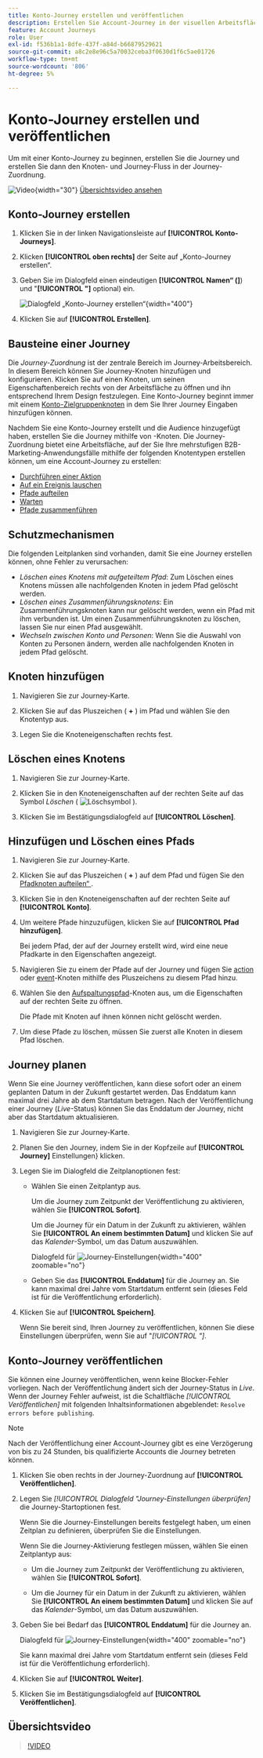 ```yaml
---
title: Konto-Journey erstellen und veröffentlichen
description: Erstellen Sie Account-Journey in der visuellen Arbeitsfläche, fügen Sie Aktions- und Ereignisknoten hinzu, konfigurieren Sie die Planung und veröffentlichen Sie für die Live-Orchestrierung in Journey Optimizer B2B edition.
feature: Account Journeys
role: User
exl-id: f536b1a1-8dfe-437f-a84d-b66879529621
source-git-commit: a8c2e8e96c5a70032ceba3f0630d1f6c5ae01726
workflow-type: tm+mt
source-wordcount: '806'
ht-degree: 5%

---
```


# Konto-Journey erstellen und veröffentlichen

Um mit einer Konto-Journey zu beginnen, erstellen Sie die Journey und erstellen Sie dann den Knoten- und Journey-Fluss in der Journey-Zuordnung.

![Video](../../assets/do-not-localize/icon-video.svg){width="30"} [Übersichtsvideo ansehen](#overview-video)

## Konto-Journey erstellen

1. Klicken Sie in der linken Navigationsleiste auf **[!UICONTROL Konto-Journeys]**.

1. Klicken **[!UICONTROL oben rechts]** der Seite auf „Konto-Journey erstellen“.

1. Geben Sie im Dialogfeld einen eindeutigen **[!UICONTROL Namen“ (]**) und &quot;**[!UICONTROL &quot;]** optional) ein.

   ![Dialogfeld „Konto-Journey erstellen“](./assets/account-journey-create-dialog.png){width="400"}

1. Klicken Sie auf **[!UICONTROL Erstellen]**.

## Bausteine einer Journey

Die _Journey-Zuordnung_ ist der zentrale Bereich im Journey-Arbeitsbereich. In diesem Bereich können Sie Journey-Knoten hinzufügen und konfigurieren. Klicken Sie auf einen Knoten, um seinen Eigenschaftenbereich rechts von der Arbeitsfläche zu öffnen und ihn entsprechend Ihrem Design festzulegen. Eine Konto-Journey beginnt immer mit einem [Konto-Zielgruppenknoten](./account-audience-nodes.md) in dem Sie Ihrer Journey Eingaben hinzufügen können.

Nachdem Sie eine Konto-Journey erstellt und die Audience hinzugefügt haben, erstellen Sie die Journey mithilfe von -Knoten. Die Journey-Zuordnung bietet eine Arbeitsfläche, auf der Sie Ihre mehrstufigen B2B-Marketing-Anwendungsfälle mithilfe der folgenden Knotentypen erstellen können, um eine Account-Journey zu erstellen:

* [Durchführen einer Aktion](./action-nodes.md)
* [Auf ein Ereignis lauschen](./listen-for-event-nodes.md)
* [Pfade aufteilen](./split-merge-paths-nodes.md)
* [Warten](./wait-nodes.md)
* [Pfade zusammenführen](./split-merge-paths-nodes.md)

## Schutzmechanismen

Die folgenden Leitplanken sind vorhanden, damit Sie eine Journey erstellen können, ohne Fehler zu verursachen:

* _Löschen eines Knotens mit aufgeteiltem Pfad_: Zum Löschen eines Knotens müssen alle nachfolgenden Knoten in jedem Pfad gelöscht werden.
* _Löschen eines Zusammenführungsknotens_: Ein Zusammenführungsknoten kann nur gelöscht werden, wenn ein Pfad mit ihm verbunden ist. Um einen Zusammenführungsknoten zu löschen, lassen Sie nur einen Pfad ausgewählt.
* _Wechseln zwischen Konto und Personen_: Wenn Sie die Auswahl von Konten zu Personen ändern, werden alle nachfolgenden Knoten in jedem Pfad gelöscht.

## Knoten hinzufügen

1. Navigieren Sie zur Journey-Karte.

1. Klicken Sie auf das Pluszeichen ( **+** ) im Pfad und wählen Sie den Knotentyp aus.

1. Legen Sie die Knoteneigenschaften rechts fest.

## Löschen eines Knotens

1. Navigieren Sie zur Journey-Karte.

1. Klicken Sie in den Knoteneigenschaften auf der rechten Seite auf das Symbol _Löschen_ ( ![Löschsymbol](../assets/do-not-localize/icon-delete.svg) ).

1. Klicken Sie im Bestätigungsdialogfeld auf **[!UICONTROL Löschen]**.

## Hinzufügen und Löschen eines Pfads

1. Navigieren Sie zur Journey-Karte.

1. Klicken Sie auf das Pluszeichen ( **+** ) auf dem Pfad und fügen Sie den [Pfadknoten aufteilen“ ](./split-merge-paths-nodes.md#split-paths).

1. Klicken Sie in den Knoteneigenschaften auf der rechten Seite auf **[!UICONTROL Konto]**.

1. Um weitere Pfade hinzuzufügen, klicken Sie auf **[!UICONTROL Pfad hinzufügen]**.

   Bei jedem Pfad, der auf der Journey erstellt wird, wird eine neue Pfadkarte in den Eigenschaften angezeigt.

1. Navigieren Sie zu einem der Pfade auf der Journey und fügen Sie [action](./action-nodes.md) oder [event](./listen-for-event-nodes.md)-Knoten mithilfe des Pluszeichens zu diesem Pfad hinzu.

1. Wählen Sie den [Aufspaltungspfad](./split-merge-paths-nodes.md)-Knoten aus, um die Eigenschaften auf der rechten Seite zu öffnen.

   Die Pfade mit Knoten auf ihnen können nicht gelöscht werden.

1. Um diese Pfade zu löschen, müssen Sie zuerst alle Knoten in diesem Pfad löschen.

## Journey planen

Wenn Sie eine Journey veröffentlichen, kann diese sofort oder an einem geplanten Datum in der Zukunft gestartet werden. Das Enddatum kann maximal drei Jahre ab dem Startdatum betragen. Nach der Veröffentlichung einer Journey (_Live_-Status) können Sie das Enddatum der Journey, nicht aber das Startdatum aktualisieren.

1. Navigieren Sie zur Journey-Karte.

1. Planen Sie den Journey, indem Sie in der Kopfzeile auf **[!UICONTROL Journey]** Einstellungen&rbrace; klicken.

1. Legen Sie im Dialogfeld die Zeitplanoptionen fest:

   * Wählen Sie einen Zeitplantyp aus.

     Um die Journey zum Zeitpunkt der Veröffentlichung zu aktivieren, wählen Sie **[!UICONTROL Sofort]**.

     Um die Journey für ein Datum in der Zukunft zu aktivieren, wählen Sie **[!UICONTROL An einem bestimmten Datum]** und klicken Sie auf das _Kalender_-Symbol, um das Datum auszuwählen.

     Dialogfeld für ![Journey-Einstellungen](./assets/account-journey-settings-dialog.png){width="400" zoomable="no"}

   * Geben Sie das **[!UICONTROL Enddatum]** für die Journey an. Sie kann maximal drei Jahre vom Startdatum entfernt sein (dieses Feld ist für die Veröffentlichung erforderlich).

1. Klicken Sie auf **[!UICONTROL Speichern]**.

   Wenn Sie bereit sind, Ihren Journey zu veröffentlichen, können Sie diese Einstellungen überprüfen, wenn Sie auf &quot;_[!UICONTROL &quot;]_.

## Konto-Journey veröffentlichen

Sie können eine Journey veröffentlichen, wenn keine Blocker-Fehler vorliegen. Nach der Veröffentlichung ändert sich der Journey-Status in _Live_. Wenn der Journey Fehler aufweist, ist die Schaltfläche _[!UICONTROL Veröffentlichen]_ mit folgenden Inhaltsinformationen abgeblendet: `Resolve errors before publishing`.

>[!NOTE]
>
>Nach der Veröffentlichung einer Account-Journey gibt es eine Verzögerung von bis zu 24 Stunden, bis qualifizierte Accounts die Journey betreten können.

1. Klicken Sie oben rechts in der Journey-Zuordnung auf **[!UICONTROL Veröffentlichen]**.

1. Legen Sie _[!UICONTROL Dialogfeld &quot;Journey-Einstellungen überprüfen]_ die Journey-Startoptionen fest.

   Wenn Sie die Journey-Einstellungen bereits festgelegt haben, um einen Zeitplan zu definieren, überprüfen Sie die Einstellungen.

   Wenn Sie die Journey-Aktivierung festlegen müssen, wählen Sie einen Zeitplantyp aus:

   * Um die Journey zum Zeitpunkt der Veröffentlichung zu aktivieren, wählen Sie **[!UICONTROL Sofort]**.

   * Um die Journey für ein Datum in der Zukunft zu aktivieren, wählen Sie **[!UICONTROL An einem bestimmten Datum]** und klicken Sie auf das _Kalender_-Symbol, um das Datum auszuwählen.

1. Geben Sie bei Bedarf das **[!UICONTROL Enddatum]** für die Journey an.

   Dialogfeld für ![Journey-Einstellungen](./assets/journey-publish-dialog.png){width="400" zoomable="no"}

   Sie kann maximal drei Jahre vom Startdatum entfernt sein (dieses Feld ist für die Veröffentlichung erforderlich).

1. Klicken Sie auf **[!UICONTROL Weiter]**.

1. Klicken Sie im Bestätigungsdialogfeld auf **[!UICONTROL Veröffentlichen]**.

## Übersichtsvideo

>[!VIDEO](https://video.tv.adobe.com/v/3443204/?learn=on)
